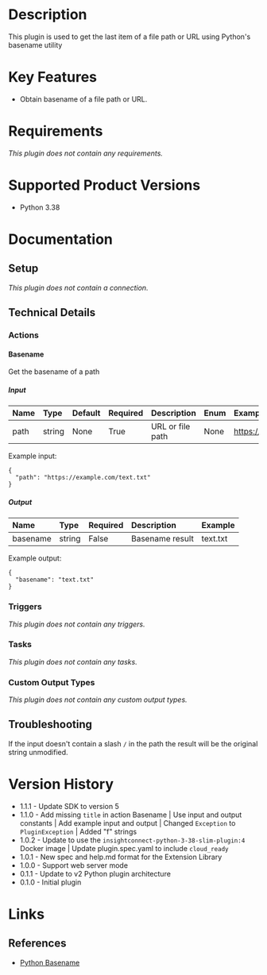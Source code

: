 # Description

This plugin is used to get the last item of a file path or URL using Python's basename utility

# Key Features
  
* Obtain basename of a file path or URL.

# Requirements
  
*This plugin does not contain any requirements.*

# Supported Product Versions
  
* Python 3.38

# Documentation

## Setup
  
*This plugin does not contain a connection.*

## Technical Details

### Actions


#### Basename
  
Get the basename of a path

##### Input

|Name|Type|Default|Required|Description|Enum|Example|
| :--- | :--- | :--- | :--- | :--- | :--- | :--- |
|path|string|None|True|URL or file path|None|https://example.com/text.txt|
  
Example input:

```
{
  "path": "https://example.com/text.txt"
}
```

##### Output

|Name|Type|Required|Description|Example|
| :--- | :--- | :--- | :--- | :--- |
|basename|string|False|Basename result|text.txt|
  
Example output:

```
{
  "basename": "text.txt"
}
```
### Triggers
  
*This plugin does not contain any triggers.*
### Tasks
  
*This plugin does not contain any tasks.*

### Custom Output Types
  
*This plugin does not contain any custom output types.*

## Troubleshooting

If the input doesn't contain a slash `/` in the path the result will be the original string unmodified.

# Version History

* 1.1.1 - Update SDK to version 5
* 1.1.0 - Add missing `title` in action Basename | Use input and output constants | Add example input and output | Changed `Exception` to `PluginException` | Added "f" strings
* 1.0.2 - Update to use the `insightconnect-python-3-38-slim-plugin:4` Docker image | Update plugin.spec.yaml to include `cloud_ready`
* 1.0.1 - New spec and help.md format for the Extension Library
* 1.0.0 - Support web server mode
* 0.1.1 - Update to v2 Python plugin architecture
* 0.1.0 - Initial plugin

# Links

## References

* [Python Basename](https://docs.python.org/2/library/os.path.html#os.path.basename)
